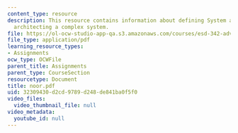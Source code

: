 ```yaml
---
content_type: resource
description: This resource contains information about defining System architecture,
  architecting a complex system.
file: https://ol-ocw-studio-app-qa.s3.amazonaws.com/courses/esd-342-advanced-system-architecture-spring-2006/32309430d2cd9789d248de841ba0f5f0_noor.pdf
file_type: application/pdf
learning_resource_types:
- Assignments
ocw_type: OCWFile
parent_title: Assignments
parent_type: CourseSection
resourcetype: Document
title: noor.pdf
uid: 32309430-d2cd-9789-d248-de841ba0f5f0
video_files:
  video_thumbnail_file: null
video_metadata:
  youtube_id: null
---
```

